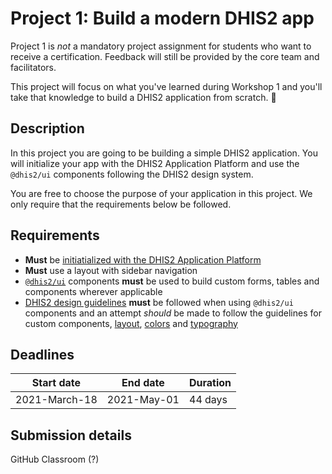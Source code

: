 # Project 1: Build a modern DHIS2 app

Project 1 is _not_ a mandatory project assignment for
students who want to receive a certification. Feedback will still be provided by the core team and  facilitators.  

This project will focus on what you've learned during Workshop 1 and you'll take that knowledge to build a DHIS2 application from scratch. 🎊

## Description

In this project you are going to be building a simple DHIS2 application. You will initialize your app with the DHIS2 Application Platform and use the `@dhis2/ui` components following the DHIS2 design system. 

You are free to choose the purpose of your application in this project. We only require that the requirements below be followed.

## Requirements

- **Must** be [initiatialized with the DHIS2 Application
  Platform](https://platform.dhis2.nu/#/scripts/init)
- **Must** use a layout with sidebar navigation
- [`@dhis2/ui`](https://ui.dhis2.nu/#/getting-started) components **must**
  be used to build custom forms, tables and components wherever applicable 
- [DHIS2 design guidelines](https://github.com/dhis2/design-system)
  **must** be followed when using `@dhis2/ui` components and an
  attempt _should_ be made to follow the guidelines for custom
  components,
  [layout](https://github.com/dhis2/design-system/blob/master/principles/spacing-alignment.md),
  [colors](https://github.com/dhis2/design-system/blob/master/principles/color.md)
  and
  [typography](https://github.com/dhis2/design-system/blob/master/principles/typography.md)
  
## Deadlines
| Start date   | End date       | Duration |
|--------------|----------------|-----------
| 2021-March-18| 2021-May-01    | 44 days  |

## Submission details 

<!-- TODO - ADD INFO -->
GitHub Classroom (?)
  
